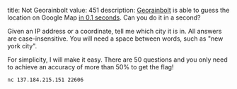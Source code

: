title: Not Georainbolt
value: 451
description: [Georainbolt](https://twitter.com/georainbolt) is able to guess the location on Google Map [in 0.1 seconds](https://www.tiktok.com/@georainbolt/video/7106684902929599786). Can you do it in a second?

Given an IP address or a coordinate, tell me which city it is in. All answers are case-insensitive. You will need a space between words, such as "new york city".

For simplicity, I will make it easy. There are 50 questions and you only need to achieve an accuracy of more than 50% to get the flag!

`nc 137.184.215.151 22606`